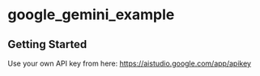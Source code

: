 # google_gemini_example



## Getting Started
Use your own API key from here: https://aistudio.google.com/app/apikey
